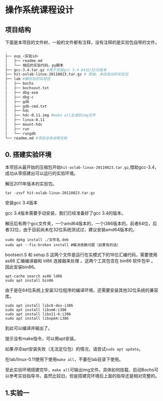 # 操作系统课程设计

## 项目结构

下面是本项目的文件树，一般的文件都有注释，没有注释的是实验包自带的文件。
``` bash
.
├── exp_<实验id>
│   ├── readme.md
│   └── 相应的实验代码，py脚本
├── gcc-3.4.tar.gz #用于安装gcc 3.4 64位/32位版本
├── hit-oslab-linux-20110823.tar.gz # 原始、未经改动的实验包
├── lab #解压后的实验包
│   ├── bochs
│   ├── bochsout.txt
│   ├── dbg-asm
│   ├── dbg-c
│   ├── gdb
│   ├── gdb-cmd.txt
│   ├── hdc
│   ├── hdc-0.11.img #make all生成的img文件
│   ├── linux-0.11
│   ├── mount-hdc
│   ├── run
│   └── rungdb
└── readme.md #项目总体说明文档
```

## 0. 搭建实验环境
本项目从最开始的压缩包开始`hit-oslab-linux-20110823.tar.gz`,借助gcc-3.4，成功从零搭建出可以运行的实验环境。

解压2011年版本的实验包。
```shell
tar -zxvf hit-oslab-linux-20110823.tar.gz 
```

安装gcc 3.4版本

gcc 3.4版本需要手动安装，我们已经准备好了gcc 3.4的版本。

解压后有两个gcc文件夹，一个amd64版本的，一个i386版本的，前者64位，后者32位，由于目前尚未在32位系统测试过，建议安装amd64版本的。

``` shell
sudo dpkg install ./文件名.deb
sudo apt --fix-broken install #解决依赖问题（如果有的话）
```

bootsect.S 和 setup.S 这两个文件是运行在实模式下的16位汇编代码，需要使用 as86 汇编编译器和 ld86 连接器来处理 。这两个工具包含在 bin86 软件包中 。因此安装bin86。

```
apt-cache search as86 ld86
sudo apt install bin86
```

由于是在64位系统上安装32位程序的编译环境，还需要安装其他32位系统的兼容库。
```
sudo apt install libc6-dev-i386
sudo apt install libsm6:i386
sudo apt install libx11-6:i386
sudo apt install libxpm4:i386
```
到此可以编译并输出了。

提示没有make指令，可以用apt安装。

如果*存在*apt安装失败（无法定位包）的情况，请尝试`sudo apt update`。

在lab/linux-0.11使用下使用`make all`，不要在lab目录下使用。

至此实验环境搭建完毕，`make all`可输出img文件。具体如何挂载、启动Bochs可以参考实验指导书，虽然比较旧，但是搭建完环境后上面的指导还是相对完整的。

## 1.实验一
